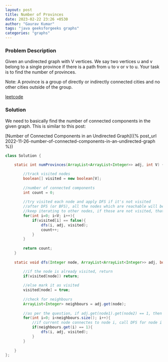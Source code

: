 ```yaml
---
layout: post
title: Number of Provinces
date: 2023-02-22 23:26 +0530
author: "Gaurav Kumar"
tags: "java geeksforgeeks graphs"
categories: "graphs"
---
```


### Problem Description

Given an undirected graph with V vertices. We say two vertices u and v belong to a single province if there is a path from u to v or v to u. Your task is to find the number of provinces.

Note: A province is a group of directly or indirectly connected cities and no other cities outside of the group.

[leetcode](https://leetcode.com/problems/redundant-connection/description/)

### Solution

We need to basically find the number of connected components in the given graph. This is similar to this post:

[Number of Connected Components in an Undirected Graph]({% post_url 2022-11-26-number-of-connected-components-in-an-undirected-graph %})

```java
class Solution {
    
    static int numProvinces(ArrayList<ArrayList<Integer>> adj, int V) {

        //track visited nodes    
        boolean[] visited = new boolean[V];
        
        //number of connected components
        int count = 0;
        
        //try visited each node and apply DFS if it's not visited
        //after DFS (or BFS), all the nodes which are reachable will be marked as visited
        //keep iterating to other nodes, if those are not visited, that must be a new connected component (another province)
        for(int i=0; i<V; i++){
            if(visited[i] == false){
                dfs(i, adj, visited);
                count++;
            }            
        }
        
        return count;
    }
    
    static void dfs(Integer node, ArrayList<ArrayList<Integer>> adj, boolean[] visited){

        //if the node is already visited, return        
        if(visited[node]) return;
        
        //else mark it as visited
        visited[node] = true;
        
        //check for neighbours
        ArrayList<Integer> neighbours = adj.get(node);
        
        //as per the question, if adj.get(node1).get(node2) == 1, then they are connected
        for(int i=0; i<neighbours.size(); i++){
            //if current node connectes to node i, call DFS for node i recursively
            if(neighbours.get(i) == 1){
                dfs(i, adj, visited);
            }
        }
        
    }
};
```
